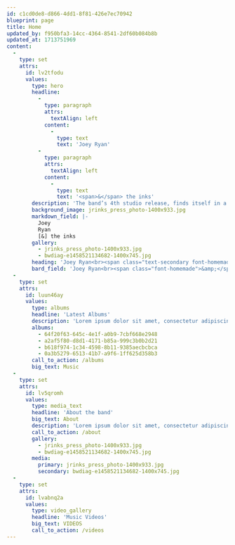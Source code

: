 ```yaml
---
id: c1cd0de8-d866-4dd1-8f81-426e7ec70942
blueprint: page
title: Home
updated_by: f950bfa3-14cc-4364-8541-2df60b084b8b
updated_at: 1713751969
content:
  -
    type: set
    attrs:
      id: lv2tfodu
      values:
        type: hero
        headline:
          -
            type: paragraph
            attrs:
              textAlign: left
            content:
              -
                type: text
                text: 'Joey Ryan'
          -
            type: paragraph
            attrs:
              textAlign: left
            content:
              -
                type: text
                text: '<span>&</span> the inks'
        description: 'The band’s 4th studio release, finds itself in a space where familiar feels new.'
        background_image: jrinks_press_photo-1400x933.jpg
        markdown_field: |-
          Joey
          Ryan
          [&] the inks
        gallery:
          - jrinks_press_photo-1400x933.jpg
          - bwdiag-e1458521134682-1400x745.jpg
        heading: 'Joey Ryan<br><span class="text-secondary font-homemade">&amp;</span> The Inks'
        bard_field: 'Joey Ryan<br><span class="font-homemade">&amp;</span> The Inks'
  -
    type: set
    attrs:
      id: luun46ay
      values:
        type: albums
        headline: 'Latest Albums'
        description: 'Lorem ipsum dolor sit amet, consectetur adipiscing elit neque, ipsum, dui nibh ut risus et tristique non.'
        albums:
          - 64f20f63-645c-4e1f-a0b9-7cbf668e2948
          - a2af5f80-d8d1-4171-b85a-999c3b0b2d21
          - b618f974-1c34-4598-8b11-9385aecbcbca
          - 0a3b5279-6513-41b7-a9f6-1ff625d358b3
        call_to_action: /albums
        big_text: Music
  -
    type: set
    attrs:
      id: lv5qromh
      values:
        type: media_text
        headline: 'About the band'
        big_text: About
        description: 'Lorem ipsum dolor sit amet, consectetur adipiscing elit. Neque, ipsum, dui nibh ut risus et tristique non ultrices. Cras massa eget mauris pharetra diam quis leo, sit. Non non accumsan nunc aliquam cursus faucibus.'
        call_to_action: /about
        gallery:
          - jrinks_press_photo-1400x933.jpg
          - bwdiag-e1458521134682-1400x745.jpg
        media:
          primary: jrinks_press_photo-1400x933.jpg
          secondary: bwdiag-e1458521134682-1400x745.jpg
  -
    type: set
    attrs:
      id: lvabnq2a
      values:
        type: video_gallery
        headline: 'Music Videos'
        big_text: VIDEOS
        call_to_action: /videos
---
```


